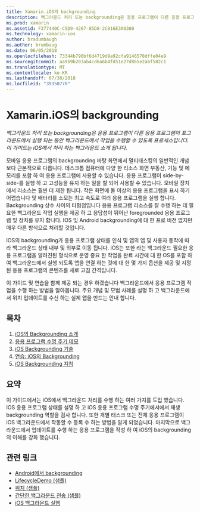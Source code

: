 ```yaml
---
title: Xamarin.iOS의 backgrounding
description: 백그라운드 처리 또는 backgrounding은 응용 프로그램이 다른 응용 프로그램이 포그라운드에서 실행 되는 동안 백그라운드에서 작업을 수행할 수 있도록 프로세스입니다. 이 가이드는 iOS에서 처리 하는 백그라운드 소개 됩니다.
ms.prod: xamarin
ms.assetid: F377440C-C5D9-4267-85D8-2C816E3A0300
ms.technology: xamarin-ios
author: bradumbaugh
ms.author: brumbaug
ms.date: 06/05/2018
ms.openlocfilehash: 73344b790bf6d4719d9a92cfa9146578dffe04e9
ms.sourcegitcommit: aa9b9b203ab4cd6a6b4fd51e27d865e2abf582c1
ms.translationtype: MT
ms.contentlocale: ko-KR
ms.lasthandoff: 07/30/2018
ms.locfileid: "39350770"
---
```

# <a name="backgrounding-in-xamarinios"></a>Xamarin.iOS의 backgrounding

_백그라운드 처리 또는 backgrounding은 응용 프로그램이 다른 응용 프로그램이 포그라운드에서 실행 되는 동안 백그라운드에서 작업을 수행할 수 있도록 프로세스입니다. 이 가이드는 iOS에서 처리 하는 백그라운드 소개 됩니다._

모바일 응용 프로그램의 backgrounding 바탕 화면에서 멀티태스킹의 일반적인 개념 보다 근본적으로 다릅니다. 데스크톱 컴퓨터에 다양 한 리소스 화면 부동산, 기능 및 메모리를 포함 하 여 응용 프로그램에 사용할 수 있습니다. 응용 프로그램이 side-by-side-를 실행 하 고 고성능을 유지 하는 일을 할 되어 사용할 수 있습니다. 모바일 장치에서 리소스는 훨씬 더 제한 됩니다. 작은 화면에 둘 이상의 응용 프로그램을 표시 하기 어렵습니다 및 배터리를 소모는 최고 속도로 여러 응용 프로그램을 실행 합니다. Backgrounding 상수 사이의 타협점입니다 응용 프로그램 리소스를 잘 수행 하는 데 필요한 백그라운드 작업 실행을 제공 하 고 응답성이 뛰어난 foregrounded 응용 프로그램 및 장치를 유지 합니다. IOS 및 Android backgrounding에 대 한 프로 비전 없지만 매우 다른 방식으로 처리할 것입니다.

IOS의 backgrounding가 응용 프로그램 상태를 인식 및 앱의 앱 및 사용자 동작에 따라 백그라운드 상태 내부 및 외부로 이동 됩니다. iOS는 또한 라는 백그라운드 필요한 응용 프로그램을 알려진된 형식으로 운영 중요 한 작업을 완료 시간에 대 한 OS를 포함 하 여 백그라운드에서 실행 되도록 앱을 연결 하는 것에 대 한 몇 가지 옵션을 제공 및 지정 된 응용 프로그램의 콘텐츠를 새로 고침 간격입니다.

이 가이드 및 연습을 함께 제공 되는 경우 하겠습니다 백그라운드에서 응용 프로그램 작업을 수행 하는 방법을 알아봅니다. 주요 개념 및 모범 사례를 설명 하 고 백그라운드에서 위치 업데이트를 수신 하는 실제 앱을 만드는 안내 합니다.

## <a name="contents"></a>목차

1.  [iOS의 Backgrounding 소개](~/ios/app-fundamentals/backgrounding/introduction-to-backgrounding-in-ios.md)
1.  [응용 프로그램 수명 주기 데모](~/ios/app-fundamentals/backgrounding/application-lifecycle-demo.md)
1.  [iOS Backgrounding 기술](~/ios/app-fundamentals/backgrounding/ios-backgrounding-techniques/index.md)
1.  [연습: iOS의 Backgrounding](~/ios/app-fundamentals/backgrounding/ios-backgrounding-walkthroughs/index.md)
1.  [iOS Backgrounding 지침](~/ios/app-fundamentals/backgrounding/ios-backgrounding-guidance.md)

## <a name="summary"></a>요약

이 가이드에서는 iOS에서 백그라운드 처리를 수행 하는 여러 가지를 도입 했습니다. IOS 응용 프로그램 상태를 설명 하 고 iOS 응용 프로그램 수명 주기에서에서 재생 backgrounding 역할을 검사 합니다. 또한 개별 태스크 또는 전체 응용 프로그램이 iOS 백그라운드에서 작동할 수 등록 수 하는 방법을 알게 되었습니다. 마지막으로 백그라운드에서 업데이트를 수행 하는 응용 프로그램을 작성 하 여 iOS의 backgrounding의 이해를 강화 했습니다.



## <a name="related-links"></a>관련 링크

- [Android에서 backgrounding](~/android/app-fundamentals/services/index.md)
- [LifecycleDemo (샘플)](https://developer.xamarin.com/samples/monotouch/LifecycleDemo/)
- [위치 (샘플)](https://developer.xamarin.com/samples/monotouch/Location/)
- [간단한 백그라운드 전송 (샘플)](https://developer.xamarin.com/samples/monotouch/SimpleBackgroundTransfer/)
- [iOS 백그라운드 실행](https://developer.apple.com/library/ios/documentation/iPhone/Conceptual/iPhoneOSProgrammingGuide/BackgroundExecution/BackgroundExecution.html)
